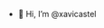 - 👋 Hi, I’m @xavicastel

<!---
xavicastel/xavicastel is a ✨ special ✨ repository because its `README.md` (this file) appears on your GitHub profile.
You can click the Preview link to take a look at your changes.
--->
